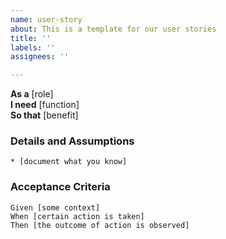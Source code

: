 ```yaml
---
name: user-story
about: This is a template for our user stories
title: ''
labels: ''
assignees: ''

---
```


**As a** [role]  
**I need** [function]  
**So that** [benefit]  
      
### Details and Assumptions
    * [document what you know]      

### Acceptance Criteria     
    Given [some context]
    When [certain action is taken]
    Then [the outcome of action is observed]
